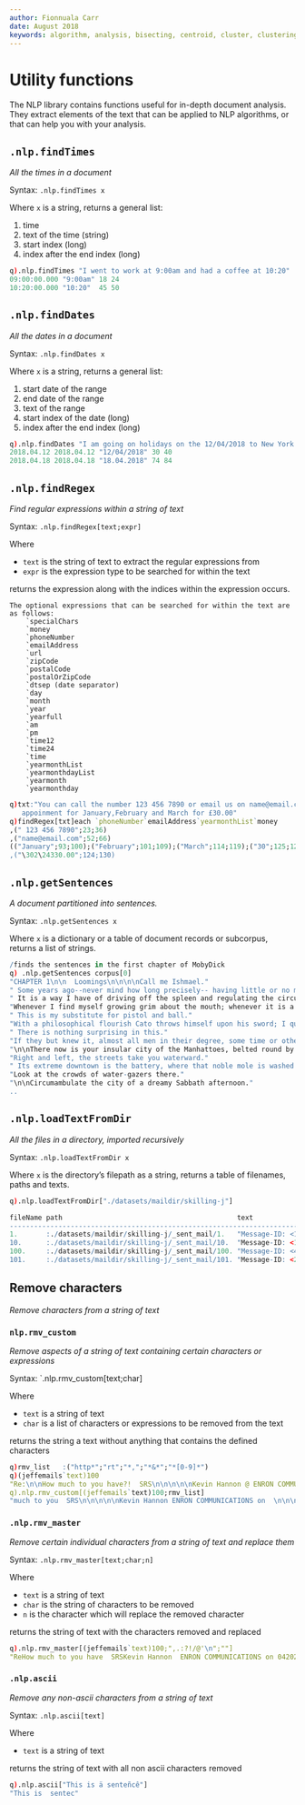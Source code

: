```yaml
---
author: Fionnuala Carr
date: August 2018
keywords: algorithm, analysis, bisecting, centroid, cluster, clustering, comparison, corpora, corpus, document, email, feature, file, k-mean, kdbplus, learning, machine, machine learning, mbox, message, ml, nlp, parse, parsing, q, sentiment, similarity, string function, vector
---
```


# <i class="fas fa-share-alt"></i> Utility functions

The NLP library contains functions useful for in-depth document analysis. They extract elements of the text that can be applied to NLP algorithms, or that can help you with your analysis.


## `.nlp.findTimes`

_All the times in a document_

Syntax: `.nlp.findTimes x`

Where `x` is a string, returns a general list:

1.  time
1.  text of the time (string)
1.  start index (long)
1.  index after the end index (long)

```q
q).nlp.findTimes "I went to work at 9:00am and had a coffee at 10:20"
09:00:00.000 "9:00am" 18 24
10:20:00.000 "10:20"  45 50
```


## `.nlp.findDates`

_All the dates in a document_

Syntax: `.nlp.findDates x`

Where `x` is a string, returns a general list:

1.  start date of the range
1.  end date of the range
1.  text of the range
1.  start index of the date (long)
1.  index after the end index (long)

```q
q).nlp.findDates "I am going on holidays on the 12/04/2018 to New York and come back on the 18.04.2018"
2018.04.12 2018.04.12 "12/04/2018" 30 40
2018.04.18 2018.04.18 "18.04.2018" 74 84
```

## `.nlp.findRegex`

_Find regular expressions within a string of text_

Syntax: `.nlp.findRegex[text;expr]`

Where 

-  `text` is the string of text to extract the regular expressions from 
-  `expr` is the expression type to be searched for within the text

returns the expression along with the indices within the expression occurs.

```
The optional expressions that can be searched for within the text are as follows:
    `specialChars
    `money
    `phoneNumber
    `emailAddress
    `url
    `zipCode
    `postalCode
    `postalOrZipCode
    `dtsep (date separator)
    `day
    `month
    `year
    `yearfull
    `am
    `pm
    `time12
    `time24
    `time
    `yearmonthList
    `yearmonthdayList
    `yearmonth
    `yearmonthday
```

```q
q)txt:"You can call the number 123 456 7890 or email us on name@email.com in book an 
   appoinment for January,February and March for £30.00"
q)findRegex[txt]each `phoneNumber`emailAddress`yearmonthList`money
,(" 123 456 7890";23;36)
,("name@email.com";52;66)
(("January";93;100);("February";101;109);("March";114;119);("30";125;127);("0..
,("\302\24330.00";124;130)
```
## `.nlp.getSentences`

_A document partitioned into sentences._

Syntax: `.nlp.getSentences x`

Where `x` is a dictionary or a table of document records or subcorpus, returns a list of strings.

```q
/finds the sentences in the first chapter of MobyDick
q) .nlp.getSentences corpus[0]
"CHAPTER 1\n\n  Loomings\n\n\n\nCall me Ishmael."
" Some years ago--never mind how long precisely-- having little or no money in my purse, and noth..
" It is a way I have of driving off the spleen and regulating the circulation."
"Whenever I find myself growing grim about the mouth; whenever it is a damp, drizzly November in ..
" This is my substitute for pistol and ball."
"With a philosophical flourish Cato throws himself upon his sword; I quietly take to the ship."
" There is nothing surprising in this."
"If they but knew it, almost all men in their degree, some time or other, cherish very nearly the..
"\n\nThere now is your insular city of the Manhattoes, belted round by wharves as Indian isles by..
"Right and left, the streets take you waterward."
" Its extreme downtown is the battery, where that noble mole is washed by waves, and cooled by br..
"Look at the crowds of water-gazers there."
"\n\nCircumambulate the city of a dreamy Sabbath afternoon."
..
```


## `.nlp.loadTextFromDir`

_All the files in a directory, imported recursively_

Syntax: `.nlp.loadTextFromDir x`

Where `x` is the directory’s filepath as a string, returns a table of filenames, paths and texts.

```q
q).nlp.loadTextFromDir["./datasets/maildir/skilling-j"]

fileName path                                           text                 ..
-----------------------------------------------------------------------------..
1.       :./datasets/maildir/skilling-j/_sent_mail/1.   "Message-ID: <1461010..
10.      :./datasets/maildir/skilling-j/_sent_mail/10.  "Message-ID: <1371054..
100.     :./datasets/maildir/skilling-j/_sent_mail/100. "Message-ID: <47397.1..
101.     :./datasets/maildir/skilling-j/_sent_mail/101. "Message-ID: <2486283..
```

## Remove characters

_Remove characters from a string of text_

### `nlp.rmv_custom`

_Remove aspects of a string of text containing certain characters or expressions_

Syntax: `.nlp.rmv_custom[text;char]

Where

- `text` is a string of text
- `char` is a list of characters or expressions to be removed from the text

returns the string a text without anything that contains the defined characters 

```q
q)rmv_list   :("http*";"rt";"*,";"*&*";"*[0-9]*")
q)(jeffemails`text)100
"Re:\n\nHow much to you have?!  SRS\n\n\n\n\nKevin Hannon @ ENRON COMMUNICATIONS on 04/20/2001 08..
q).nlp.rmv_custom[(jeffemails`text)100;rmv_list]
"much to you  SRS\n\n\n\n\nKevin Hannon ENRON COMMUNICATIONS on  \n\n\nOK Sherri how much do you ..
```

### `.nlp.rmv_master`

_Remove certain individual characters from a string of text and replace them_

Syntax: `.nlp.rmv_master[text;char;n]`

Where

- `text` is a string of text
- `char` is the string of characters to be removed 
- `n` is the character which will replace the removed character

returns the string of text with the characters removed and replaced

```q
q).nlp.rmv_master[(jeffemails`text)100;",.:?!/@'\n";""]
"ReHow much to you have  SRSKevin Hannon  ENRON COMMUNICATIONS on 04202001 080314 AMcc  OK Sherri..
```

### `.nlp.ascii`

_Remove any non-ascii characters from a string of text_

Syntax: `.nlp.ascii[text]`

Where

-  `text` is a string of text

returns the string of text with all non ascii characters removed

```q
q).nlp.ascii["This is ä senteñcê"]
"This is  sentec"
```

